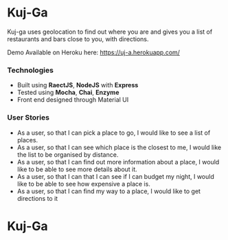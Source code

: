 # Kuj-Ga

Kuj-ga uses geolocation to find out where you are and gives you a list of restaurants and bars close to you, with directions.

Demo Available on Heroku here: https://uj-a.herokuapp.com/

### Technologies

* Built using **RaectJS**, **NodeJS** with **Express**
* Tested using **Mocha**, **Chai**, **Enzyme**
* Front end designed through Material UI

### User Stories

* As a user, so that I can pick a place to go, I would like to see a list of places.
* As a user, so that I can see which place is the closest to me, I would like the list to be organised by distance.
* As a user, so that I can find out more information about a place, I would like to be able to see more details about it.
* As a user, so that I can that I can see if I can budget my night, I would like to be able to see how expensive a place is.
* As a user, so that I can find my way to a place, I would like to get directions to it
# Kuj-Ga
